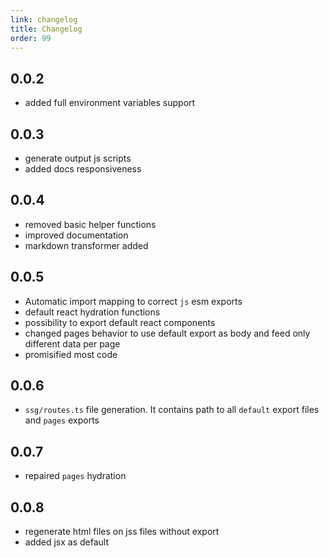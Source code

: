 ```yaml
---
link: changelog
title: Changelog
order: 99
---
```


## 0.0.2

- added full environment variables support

## 0.0.3

- generate output js scripts
- added docs responsiveness

## 0.0.4

- removed basic helper functions
- improved documentation
- markdown transformer added

## 0.0.5

- Automatic import mapping to correct `js` esm exports
- default react hydration functions
- possibility to export default react components
- changed pages behavior to use default export as body and feed only different data per page
- promisified most code

## 0.0.6

- `ssg/routes.ts` file generation. It contains path to all `default` export files and `pages` exports

## 0.0.7

- repaired `pages` hydration

## 0.0.8

- regenerate html files on jss files without export
- added jsx as default
